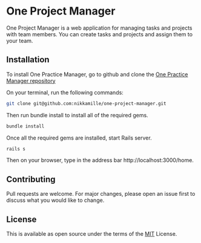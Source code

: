 # One Project Manager

One Project Manager is a web application for managing tasks and projects with team members. You can create tasks and projects and assign them to your team.

## Installation

To install One Practice Manager, go to github and clone the [One Practice Manager repository](https://github.com/nikkamille/one-project-manager.)

On your terminal, run the following commands:

```bash
git clone git@github.com:nikkamille/one-project-manager.git
```

Then run bundle install to install all of the required gems.

```bash
bundle install
```

Once all the required gems are installed, start Rails server.

```bash
rails s
```

Then on your browser, type in the address bar http://localhost:3000/home.

## Contributing

Pull requests are welcome. For major changes, please open an issue first to discuss what you would like to change.

## License

This is available as open source under the terms of the [MIT](https://opensource.org/licenses/MIT) License.
